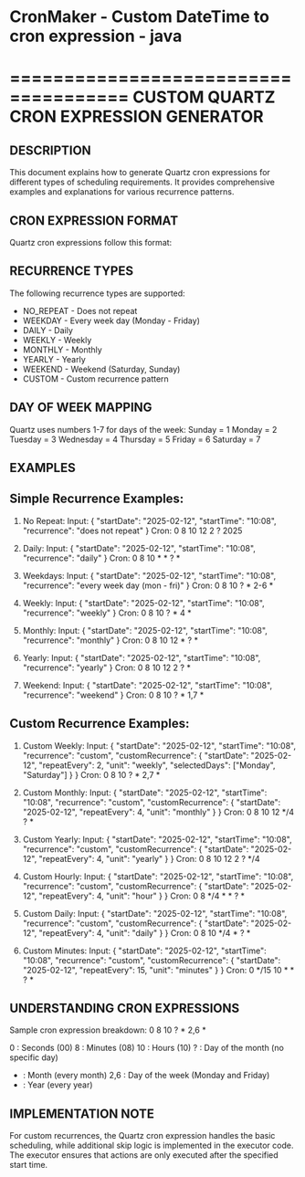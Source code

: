 # CronMaker - Custom DateTime to cron expression - java

=====================================
CUSTOM QUARTZ CRON EXPRESSION GENERATOR
=====================================

DESCRIPTION
-----------
This document explains how to generate Quartz cron expressions for different types 
of scheduling requirements. It provides comprehensive examples and explanations 
for various recurrence patterns.

CRON EXPRESSION FORMAT
---------------------
Quartz cron expressions follow this format:
<second> <minute> <hour> <day of the month> <month> <day of the week> <year>

RECURRENCE TYPES
---------------
The following recurrence types are supported:
* NO_REPEAT  - Does not repeat
* WEEKDAY    - Every week day (Monday - Friday)
* DAILY      - Daily
* WEEKLY     - Weekly
* MONTHLY    - Monthly
* YEARLY     - Yearly
* WEEKEND    - Weekend (Saturday, Sunday)
* CUSTOM     - Custom recurrence pattern

DAY OF WEEK MAPPING
------------------
Quartz uses numbers 1-7 for days of the week:
Sunday    = 1
Monday    = 2
Tuesday   = 3
Wednesday = 4
Thursday  = 5
Friday    = 6
Saturday  = 7

EXAMPLES
--------

Simple Recurrence Examples:
-------------------------

1. No Repeat:
Input:
{
    "startDate": "2025-02-12",
    "startTime": "10:08",
    "recurrence": "does not repeat"
}
Cron: 0 8 10 12 2 ? 2025

2. Daily:
Input:
{
    "startDate": "2025-02-12",
    "startTime": "10:08",
    "recurrence": "daily"
}
Cron: 0 8 10 * * ? *

3. Weekdays:
Input:
{
    "startDate": "2025-02-12",
    "startTime": "10:08",
    "recurrence": "every week day (mon - fri)"
}
Cron: 0 8 10 ? * 2-6 *

4. Weekly:
Input:
{
    "startDate": "2025-02-12",
    "startTime": "10:08",
    "recurrence": "weekly"
}
Cron: 0 8 10 ? * 4 *

5. Monthly:
Input:
{
    "startDate": "2025-02-12",
    "startTime": "10:08",
    "recurrence": "monthly"
}
Cron: 0 8 10 12 * ? *

6. Yearly:
Input:
{
    "startDate": "2025-02-12",
    "startTime": "10:08",
    "recurrence": "yearly"
}
Cron: 0 8 10 12 2 ? *

7. Weekend:
Input:
{
    "startDate": "2025-02-12",
    "startTime": "10:08",
    "recurrence": "weekend"
}
Cron: 0 8 10 ? * 1,7 *

Custom Recurrence Examples:
-------------------------

1. Custom Weekly:
Input:
{
    "startDate": "2025-02-12",
    "startTime": "10:08",
    "recurrence": "custom",
    "customRecurrence": {
        "startDate": "2025-02-12",
        "repeatEvery": 2,
        "unit": "weekly",
        "selectedDays": ["Monday", "Saturday"]
    }
}
Cron: 0 8 10 ? * 2,7 *

2. Custom Monthly:
Input:
{
    "startDate": "2025-02-12",
    "startTime": "10:08",
    "recurrence": "custom",
    "customRecurrence": {
        "startDate": "2025-02-12",
        "repeatEvery": 4,
        "unit": "monthly"
    }
}
Cron: 0 8 10 12 */4 ? *

3. Custom Yearly:
Input:
{
    "startDate": "2025-02-12",
    "startTime": "10:08",
    "recurrence": "custom",
    "customRecurrence": {
        "startDate": "2025-02-12",
        "repeatEvery": 4,
        "unit": "yearly"
    }
}
Cron: 0 8 10 12 2 ? */4

4. Custom Hourly:
Input:
{
    "startDate": "2025-02-12",
    "startTime": "10:08",
    "recurrence": "custom",
    "customRecurrence": {
        "startDate": "2025-02-12",
        "repeatEvery": 4,
        "unit": "hour"
    }
}
Cron: 0 8 */4 * * ? *

5. Custom Daily:
Input:
{
    "startDate": "2025-02-12",
    "startTime": "10:08",
    "recurrence": "custom",
    "customRecurrence": {
        "startDate": "2025-02-12",
        "repeatEvery": 4,
        "unit": "daily"
    }
}
Cron: 0 8 10 */4 * ? *

6. Custom Minutes:
Input:
{
    "startDate": "2025-02-12",
    "startTime": "10:08",
    "recurrence": "custom",
    "customRecurrence": {
        "startDate": "2025-02-12",
        "repeatEvery": 15,
        "unit": "minutes"
    }
}
Cron: 0 */15 10 * * ? *

UNDERSTANDING CRON EXPRESSIONS
----------------------------
Sample cron expression breakdown: 0 8 10 ? * 2,6 *

0   : Seconds (00)
8   : Minutes (08)
10  : Hours (10)
?   : Day of the month (no specific day)
*   : Month (every month)
2,6 : Day of the week (Monday and Friday)
*   : Year (every year)

IMPLEMENTATION NOTE
-----------------
For custom recurrences, the Quartz cron expression handles the basic scheduling,
while additional skip logic is implemented in the executor code. The executor 
ensures that actions are only executed after the specified start time.
